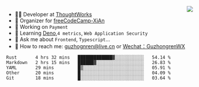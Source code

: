 <img align="right" src="https://github-readme-stats.vercel.app/api?username=guzhongren&show_icons=true&icon_color=805AD5&text_color=000&bg_color=ffffff&hide_title=true" />

- 👨‍💻  Developer at [ThoughtWorks](https://thoughtworks.com)
- 🏢 Organizer for [freeCodeCamp-XiAn](https://github.com/orgs/freeCodeCamp-XiAn)
- 🔭 Working on `Payment`
- 🌱 Learning [Deno](https://deno.land/),`4 metrics`,  `Web Application Security`
- 💬 Ask me about `Frontend`, `Typescript`...
- 🔎 How to reach me: [guzhognren@live.cn](guzhognren@live.cn) or [Wechat：GuzhongrenWX]()

<!--START_SECTION:waka-->
```text
Rust       4 hrs 32 mins   █████████████▓░░░░░░░░░░░   54.14 % 
Markdown   2 hrs 15 mins   ██████▓░░░░░░░░░░░░░░░░░░   26.83 % 
YAML       29 mins         █▒░░░░░░░░░░░░░░░░░░░░░░░   05.91 % 
Other      20 mins         █░░░░░░░░░░░░░░░░░░░░░░░░   04.09 % 
Git        18 mins         █░░░░░░░░░░░░░░░░░░░░░░░░   03.64 % 
```
<!--END_SECTION:waka-->

